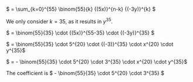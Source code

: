 $ = \sum\_{k=0}^{55} \binom{55}{k} {(5x)}^{n-k} {(-3y)}^{k} $

We only consider $k=35$, as it results in $y^{35}$.

$ = \binom{55}{35} \cdot {(5x)}^{55-35} \cdot {(-3y)}^{35} $

$ = \binom{55}{35} \cdot 5^{20} \cdot {(-3)}^{35} \cdot x^{20} \cdot y^{35}$

$ = - \binom{55}{35} \cdot 5^{20} \cdot 3^{35} \cdot x^{20} \cdot y^{35}$

The coefficient is $ - \binom{55}{35} \cdot 5^{20} \cdot 3^{35} $
